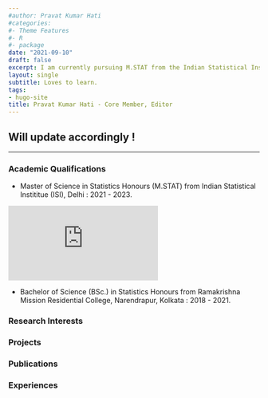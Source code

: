 ```yaml
---
#author: Pravat Kumar Hati
#categories:
#- Theme Features
#- R
#- package
date: "2021-09-10"
draft: false
excerpt: I am currently pursuing M.STAT from the Indian Statistical Institute, Delhi Center, mainly interested in Bayesian Optimization.
layout: single
subtitle: Loves to learn.
tags:
- hugo-site
title: Pravat Kumar Hati - Core Member, Editor
---
```


## Will update accordingly !

---

### Academic Qualifications

* Master of Science in Statistics Honours (M.STAT) from Indian Statistical Instititue (ISI), Delhi : 2021 - 2023.

![](https://latex.codecogs.com/gif.latex?%5Cfrac%7Ba%7D%7Bb%7D)

* Bachelor of Science (BSc.) in Statistics Honours from Ramakrishna Mission Residential College, Narendrapur, Kolkata : 2018 - 2021.

### Research Interests


### Projects


### Publications



### Experiences
